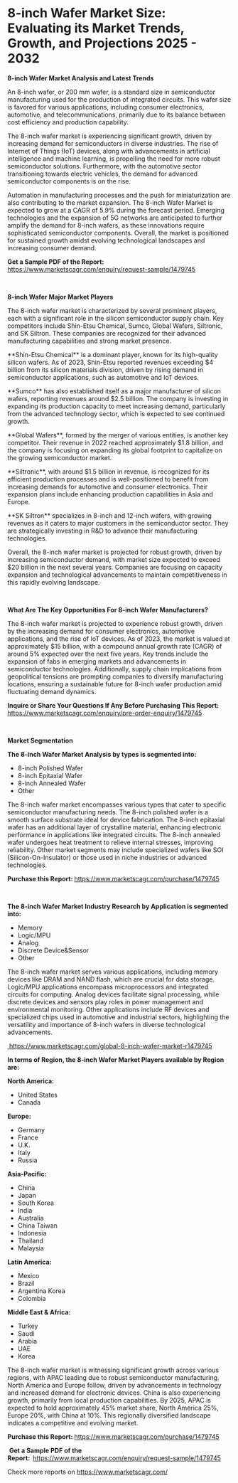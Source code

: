 <p><h1>8-inch Wafer Market Size: Evaluating its Market Trends, Growth, and Projections 2025 - 2032</h1></p><p><strong>8-inch Wafer Market Analysis and Latest Trends</strong></p>
<p><p>An 8-inch wafer, or 200 mm wafer, is a standard size in semiconductor manufacturing used for the production of integrated circuits. This wafer size is favored for various applications, including consumer electronics, automotive, and telecommunications, primarily due to its balance between cost efficiency and production capability. </p><p>The 8-inch wafer market is experiencing significant growth, driven by increasing demand for semiconductors in diverse industries. The rise of Internet of Things (IoT) devices, along with advancements in artificial intelligence and machine learning, is propelling the need for more robust semiconductor solutions. Furthermore, with the automotive sector transitioning towards electric vehicles, the demand for advanced semiconductor components is on the rise.</p><p>Automation in manufacturing processes and the push for miniaturization are also contributing to the market expansion. The 8-inch Wafer Market is expected to grow at a CAGR of 5.9% during the forecast period. Emerging technologies and the expansion of 5G networks are anticipated to further amplify the demand for 8-inch wafers, as these innovations require sophisticated semiconductor components. Overall, the market is positioned for sustained growth amidst evolving technological landscapes and increasing consumer demand.</p></p>
<p><strong>Get a Sample PDF of the Report:&nbsp;</strong> <a href="https://www.marketscagr.com/enquiry/request-sample/1479745?utm_campaign=3195&utm_medium=2&utm_source=Github&utm_content=ia&utm_term=06042025&utm_id=8-inch-wafer">https://www.marketscagr.com/enquiry/request-sample/1479745</a></p>
<p>&nbsp;</p>
<p><strong>8-inch Wafer Major Market Players</strong></p>
<p><p>The 8-inch wafer market is characterized by several prominent players, each with a significant role in the silicon semiconductor supply chain. Key competitors include Shin-Etsu Chemical, Sumco, Global Wafers, Siltronic, and SK Siltron. These companies are recognized for their advanced manufacturing capabilities and strong market presence.</p><p>**Shin-Etsu Chemical** is a dominant player, known for its high-quality silicon wafers. As of 2023, Shin-Etsu reported revenues exceeding $4 billion from its silicon materials division, driven by rising demand in semiconductor applications, such as automotive and IoT devices.</p><p>**Sumco** has also established itself as a major manufacturer of silicon wafers, reporting revenues around $2.5 billion. The company is investing in expanding its production capacity to meet increasing demand, particularly from the advanced technology sector, which is expected to see continued growth.</p><p>**Global Wafers**, formed by the merger of various entities, is another key competitor. Their revenue in 2022 reached approximately $1.8 billion, and the company is focusing on expanding its global footprint to capitalize on the growing semiconductor market.</p><p>**Siltronic**, with around $1.5 billion in revenue, is recognized for its efficient production processes and is well-positioned to benefit from increasing demands for automotive and consumer electronics. Their expansion plans include enhancing production capabilities in Asia and Europe.</p><p>**SK Siltron** specializes in 8-inch and 12-inch wafers, with growing revenues as it caters to major customers in the semiconductor sector. They are strategically investing in R&D to advance their manufacturing technologies.</p><p>Overall, the 8-inch wafer market is projected for robust growth, driven by increasing semiconductor demand, with market size expected to exceed $20 billion in the next several years. Companies are focusing on capacity expansion and technological advancements to maintain competitiveness in this rapidly evolving landscape.</p></p>
<p>&nbsp;</p>
<p><strong>What Are The Key Opportunities For 8-inch Wafer Manufacturers?</strong></p>
<p><p>The 8-inch wafer market is projected to experience robust growth, driven by the increasing demand for consumer electronics, automotive applications, and the rise of IoT devices. As of 2023, the market is valued at approximately $15 billion, with a compound annual growth rate (CAGR) of around 5% expected over the next five years. Key trends include the expansion of fabs in emerging markets and advancements in semiconductor technologies. Additionally, supply chain implications from geopolitical tensions are prompting companies to diversify manufacturing locations, ensuring a sustainable future for 8-inch wafer production amid fluctuating demand dynamics.</p></p>
<p><strong>Inquire or Share Your Questions If Any Before Purchasing This Report:</strong> <a href="https://www.marketscagr.com/enquiry/pre-order-enquiry/1479745?utm_campaign=3195&utm_medium=2&utm_source=Github&utm_content=ia&utm_term=06042025&utm_id=8-inch-wafer">https://www.marketscagr.com/enquiry/pre-order-enquiry/1479745</a></p>
<p>&nbsp;</p>
<p><strong>Market Segmentation</strong></p>
<p><strong>The 8-inch Wafer Market Analysis by types is segmented into:</strong></p>
<p><ul><li>8-inch Polished Wafer</li><li>8-inch Epitaxial Wafer</li><li>8-inch Annealed Wafer</li><li>Other</li></ul></p>
<p><p>The 8-inch wafer market encompasses various types that cater to specific semiconductor manufacturing needs. The 8-inch polished wafer is a smooth surface substrate ideal for device fabrication. The 8-inch epitaxial wafer has an additional layer of crystalline material, enhancing electronic performance in applications like integrated circuits. The 8-inch annealed wafer undergoes heat treatment to relieve internal stresses, improving reliability. Other market segments may include specialized wafers like SOI (Silicon-On-Insulator) or those used in niche industries or advanced technologies.</p></p>
<p><strong>Purchase this Report:&nbsp;</strong><a href="https://www.marketscagr.com/purchase/1479745?utm_campaign=3195&utm_medium=2&utm_source=Github&utm_content=ia&utm_term=06042025&utm_id=8-inch-wafer">https://www.marketscagr.com/purchase/1479745</a></p>
<p>&nbsp;</p>
<p><strong>The 8-inch Wafer Market Industry Research by Application is segmented into:</strong></p>
<p><ul><li>Memory</li><li>Logic/MPU</li><li>Analog</li><li>Discrete Device&Sensor</li><li>Other</li></ul></p>
<p><p>The 8-inch wafer market serves various applications, including memory devices like DRAM and NAND flash, which are crucial for data storage. Logic/MPU applications encompass microprocessors and integrated circuits for computing. Analog devices facilitate signal processing, while discrete devices and sensors play roles in power management and environmental monitoring. Other applications include RF devices and specialized chips used in automotive and industrial sectors, highlighting the versatility and importance of 8-inch wafers in diverse technological advancements.</p></p>
<p><a href="https://www.marketscagr.com/global-8-inch-wafer-market-r1479745?utm_campaign=3195&utm_medium=2&utm_source=Github&utm_content=ia&utm_term=06042025&utm_id=8-inch-wafer">&nbsp;https://www.marketscagr.com/global-8-inch-wafer-market-r1479745</a></p>
<p><strong>In terms of Region, the 8-inch Wafer Market Players available by Region are:</strong></p>
<p>
    <p> <strong> North America: </strong>
        <ul>
            <li>United States</li>
            <li>Canada</li>
        </ul>
        </p> 
    <p> <strong> Europe: </strong>
        <ul>
            <li>Germany</li>
            <li>France</li>
            <li>U.K.</li>
            <li>Italy</li>
            <li>Russia</li>
        </ul>
        </p> 
    <p> <strong> Asia-Pacific: </strong>
        <ul>
            <li>China</li>
            <li>Japan</li>
            <li>South Korea</li>
            <li>India</li>
            <li>Australia</li>
            <li>China Taiwan</li>
            <li>Indonesia</li>
            <li>Thailand</li>
            <li>Malaysia</li>
        </ul>
        </p> 
    <p> <strong> Latin America: </strong>
        <ul>
            <li>Mexico</li>
            <li>Brazil</li>
            <li>Argentina Korea</li>
            <li>Colombia</li>
        </ul>
        </p> 
    <p> <strong> Middle East & Africa: </strong>
        <ul>
            <li>Turkey</li>
            <li>Saudi</li>
            <li>Arabia</li>
            <li>UAE</li>
            <li>Korea</li>
        </ul>
    </p>
    </p>
<p><p>The 8-inch wafer market is witnessing significant growth across various regions, with APAC leading due to robust semiconductor manufacturing. North America and Europe follow, driven by advancements in technology and increased demand for electronic devices. China is also experiencing growth, primarily from local production capabilities. By 2025, APAC is expected to hold approximately 45% market share, North America 25%, Europe 20%, with China at 10%. This regionally diversified landscape indicates a competitive and evolving market.</p></p>
<p><strong>Purchase this Report: </strong><a href="https://www.marketscagr.com/purchase/1479745?utm_campaign=3195&utm_medium=2&utm_source=Github&utm_content=ia&utm_term=06042025&utm_id=8-inch-wafer">https://www.marketscagr.com/purchase/1479745</a></p>
<p>&nbsp;<strong>Get a Sample PDF of the Report:&nbsp;&nbsp;</strong><a href="https://www.marketscagr.com/enquiry/request-sample/1479745?utm_campaign=3195&utm_medium=2&utm_source=Github&utm_content=ia&utm_term=06042025&utm_id=8-inch-wafer">https://www.marketscagr.com/enquiry/request-sample/1479745</a></p>
<p><strong></strong></p>
<p>Check more reports on <a href="https://www.marketscagr.com/?utm_campaign=3195&utm_medium=2&utm_source=Github&utm_content=ia&utm_term=06042025&utm_id=8-inch-wafer">https://www.marketscagr.com/</a></p>